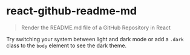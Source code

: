 # react-github-readme-md
> Render the README.md file of a GitHub Repository in React

Try switching your system between light and dark mode or add a `.dark` class to the `body` element to see the dark theme.
